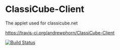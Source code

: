 ClassiCube-Client
=================

The applet used for classicube.net

https://travis-ci.org/andrewphorn/ClassiCube-Client


[![Build Status](https://travis-ci.org/andrewphorn/ClassiCube-Client.png?branch=master)](https://travis-ci.org/andrewphorn/ClassiCube-Client)